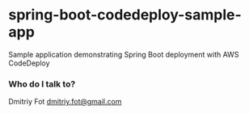 # spring-boot-codedeploy-sample-app
Sample application demonstrating Spring Boot deployment with AWS CodeDeploy

### Who do I talk to?
Dmitriy Fot
dmitriy.fot@gmail.com
